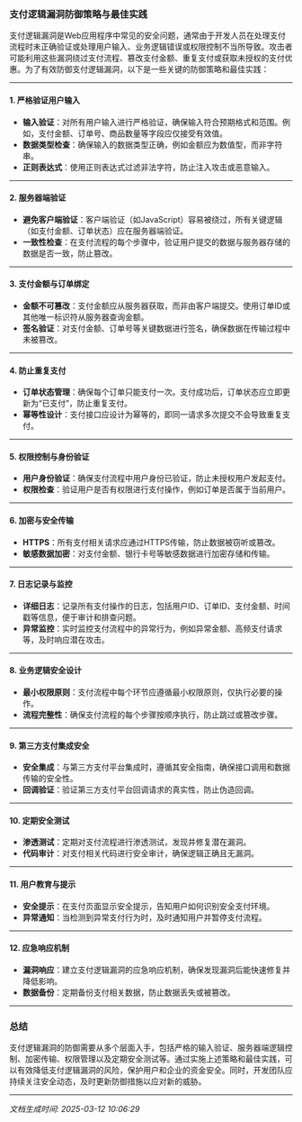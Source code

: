 ### 支付逻辑漏洞防御策略与最佳实践

支付逻辑漏洞是Web应用程序中常见的安全问题，通常由于开发人员在处理支付流程时未正确验证或处理用户输入、业务逻辑错误或权限控制不当所导致。攻击者可能利用这些漏洞绕过支付流程、篡改支付金额、重复支付或获取未授权的支付优惠。为了有效防御支付逻辑漏洞，以下是一些关键的防御策略和最佳实践：

---

#### 1. **严格验证用户输入**
   - **输入验证**：对所有用户输入进行严格验证，确保输入符合预期格式和范围。例如，支付金额、订单号、商品数量等字段应仅接受有效值。
   - **数据类型检查**：确保输入的数据类型正确，例如金额应为数值型，而非字符串。
   - **正则表达式**：使用正则表达式过滤非法字符，防止注入攻击或恶意输入。

---

#### 2. **服务器端验证**
   - **避免客户端验证**：客户端验证（如JavaScript）容易被绕过，所有关键逻辑（如支付金额、订单状态）应在服务器端验证。
   - **一致性检查**：在支付流程的每个步骤中，验证用户提交的数据与服务器存储的数据是否一致，防止篡改。

---

#### 3. **支付金额与订单绑定**
   - **金额不可篡改**：支付金额应从服务器获取，而非由客户端提交。使用订单ID或其他唯一标识符从服务器查询金额。
   - **签名验证**：对支付金额、订单号等关键数据进行签名，确保数据在传输过程中未被篡改。

---

#### 4. **防止重复支付**
   - **订单状态管理**：确保每个订单只能支付一次。支付成功后，订单状态应立即更新为“已支付”，防止重复支付。
   - **幂等性设计**：支付接口应设计为幂等的，即同一请求多次提交不会导致重复支付。

---

#### 5. **权限控制与身份验证**
   - **用户身份验证**：确保支付流程中用户身份已验证，防止未授权用户发起支付。
   - **权限检查**：验证用户是否有权限进行支付操作，例如订单是否属于当前用户。

---

#### 6. **加密与安全传输**
   - **HTTPS**：所有支付相关请求应通过HTTPS传输，防止数据被窃听或篡改。
   - **敏感数据加密**：对支付金额、银行卡号等敏感数据进行加密存储和传输。

---

#### 7. **日志记录与监控**
   - **详细日志**：记录所有支付操作的日志，包括用户ID、订单ID、支付金额、时间戳等信息，便于审计和排查问题。
   - **异常监控**：实时监控支付流程中的异常行为，例如异常金额、高频支付请求等，及时响应潜在攻击。

---

#### 8. **业务逻辑安全设计**
   - **最小权限原则**：支付流程中每个环节应遵循最小权限原则，仅执行必要的操作。
   - **流程完整性**：确保支付流程的每个步骤按顺序执行，防止跳过或篡改步骤。

---

#### 9. **第三方支付集成安全**
   - **安全集成**：与第三方支付平台集成时，遵循其安全指南，确保接口调用和数据传输的安全性。
   - **回调验证**：验证第三方支付平台回调请求的真实性，防止伪造回调。

---

#### 10. **定期安全测试**
   - **渗透测试**：定期对支付流程进行渗透测试，发现并修复潜在漏洞。
   - **代码审计**：对支付相关代码进行安全审计，确保逻辑正确且无漏洞。

---

#### 11. **用户教育与提示**
   - **安全提示**：在支付页面显示安全提示，告知用户如何识别安全支付环境。
   - **异常通知**：当检测到异常支付行为时，及时通知用户并暂停支付流程。

---

#### 12. **应急响应机制**
   - **漏洞响应**：建立支付逻辑漏洞的应急响应机制，确保发现漏洞后能快速修复并降低影响。
   - **数据备份**：定期备份支付相关数据，防止数据丢失或被篡改。

---

### 总结
支付逻辑漏洞的防御需要从多个层面入手，包括严格的输入验证、服务器端逻辑控制、加密传输、权限管理以及定期安全测试等。通过实施上述策略和最佳实践，可以有效降低支付逻辑漏洞的风险，保护用户和企业的资金安全。同时，开发团队应持续关注安全动态，及时更新防御措施以应对新的威胁。

---

*文档生成时间: 2025-03-12 10:06:29*





















